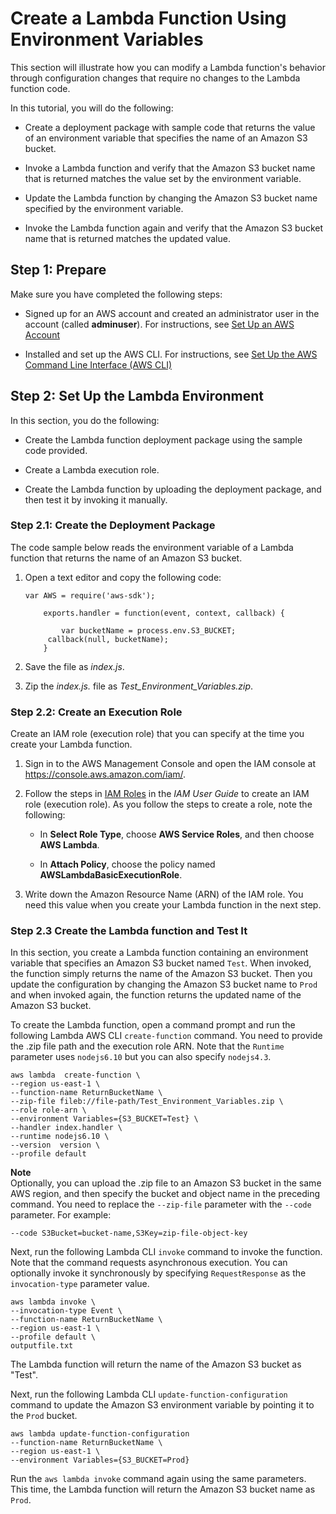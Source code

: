 # Create a Lambda Function Using Environment Variables<a name="tutorial-env_cli"></a>

This section will illustrate how you can modify a Lambda function's behavior through configuration changes that require no changes to the Lambda function code\. 

In this tutorial, you will do the following: 

+ Create a deployment package with sample code that returns the value of an environment variable that specifies the name of an Amazon S3 bucket\.

+ Invoke a Lambda function and verify that the Amazon S3 bucket name that is returned matches the value set by the environment variable\.

+ Update the Lambda function by changing the Amazon S3 bucket name specified by the environment variable\.

+ Invoke the Lambda function again and verify that the Amazon S3 bucket name that is returned matches the updated value\.

## Step 1: Prepare<a name="with-env-prepare"></a>

Make sure you have completed the following steps:

+ Signed up for an AWS account and created an administrator user in the account \(called **adminuser**\)\. For instructions, see [Set Up an AWS Account](setup.md) 

+ Installed and set up the AWS CLI\. For instructions, see [Set Up the AWS Command Line Interface \(AWS CLI\)](setup-awscli.md)

## Step 2: Set Up the Lambda Environment<a name="env-test-function"></a>

In this section, you do the following:

+ Create the Lambda function deployment package using the sample code provided\.

+ Create a Lambda execution role\.

+ Create the Lambda function by uploading the deployment package, and then test it by invoking it manually\.

### Step 2\.1: Create the Deployment Package<a name="env-create-package"></a>

The code sample below reads the environment variable of a Lambda function that returns the name of an Amazon S3 bucket\.

1. Open a text editor and copy the following code:

   ```
   var AWS = require('aws-sdk');
        
       exports.handler = function(event, context, callback) {
           
           var bucketName = process.env.S3_BUCKET;       
       	callback(null, bucketName);        
       }
   ```

1.  Save the file as *index\.js*\. 

1. Zip the *index\.js\.* file as *Test\_Environment\_Variables\.zip*\.

### Step 2\.2: Create an Execution Role<a name="env-create-exec-role"></a>

Create an IAM role \(execution role\) that you can specify at the time you create your Lambda function\. 

1. Sign in to the AWS Management Console and open the IAM console at [https://console\.aws\.amazon\.com/iam/](https://console.aws.amazon.com/iam/)\.

1. Follow the steps in [IAM Roles](http://docs.aws.amazon.com/IAM/latest/UserGuide/id_roles.html) in the *IAM User Guide* to create an IAM role \(execution role\)\. As you follow the steps to create a role, note the following: 

   + In **Select Role Type**, choose **AWS Service Roles**, and then choose **AWS Lambda**\.

   + In **Attach Policy**, choose the policy named **AWSLambdaBasicExecutionRole**\. 

1. Write down the Amazon Resource Name \(ARN\) of the IAM role\. You need this value when you create your Lambda function in the next step\.

### Step 2\.3 Create the Lambda function and Test It<a name="with-env-create-function"></a>

In this section, you create a Lambda function containing an environment variable that specifies an Amazon S3 bucket named `Test`\. When invoked, the function simply returns the name of the Amazon S3 bucket\. Then you update the configuration by changing the Amazon S3 bucket name to `Prod` and when invoked again, the function returns the updated name of the Amazon S3 bucket\. 

To create the Lambda function, open a command prompt and run the following Lambda AWS CLI `create-function` command\. You need to provide the \.zip file path and the execution role ARN\. Note that the `Runtime` parameter uses `nodejs6.10` but you can also specify `nodejs4.3`\.

```
aws lambda  create-function \
--region us-east-1 \
--function-name ReturnBucketName \
--zip-file fileb://file-path/Test_Environment_Variables.zip \
--role role-arn \
--environment Variables={S3_BUCKET=Test} \
--handler index.handler \
--runtime nodejs6.10 \
--version  version \
--profile default
```

**Note**  
Optionally, you can upload the \.zip file to an Amazon S3 bucket in the same AWS region, and then specify the bucket and object name in the preceding command\. You need to replace the `--zip-file` parameter with the `--code` parameter\. For example:  

```
--code S3Bucket=bucket-name,S3Key=zip-file-object-key
```

Next, run the following Lambda CLI `invoke` command to invoke the function\. Note that the command requests asynchronous execution\. You can optionally invoke it synchronously by specifying `RequestResponse` as the `invocation-type` parameter value\.

```
aws lambda invoke \
--invocation-type Event \
--function-name ReturnBucketName \
--region us-east-1 \
--profile default \
outputfile.txt
```

The Lambda function will return the name of the Amazon S3 bucket as "Test"\.

Next, run the following Lambda CLI `update-function-configuration` command to update the Amazon S3 environment variable by pointing it to the `Prod` bucket\.

```
aws lambda update-function-configuration
--function-name ReturnBucketName \
--region us-east-1 \
--environment Variables={S3_BUCKET=Prod}
```

Run the `aws lambda invoke` command again using the same parameters\. This time, the Lambda function will return the Amazon S3 bucket name as `Prod`\.